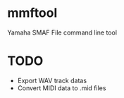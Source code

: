 # mmftool
Yamaha SMAF File command line tool

TODO
==
* Export WAV track datas
* Convert MIDI data to .mid files
